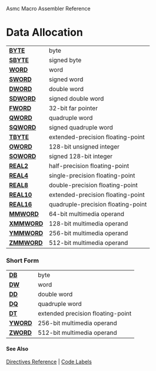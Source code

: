 Asmc Macro Assembler Reference

# Data Allocation

<table>
<tr><td><b><a href="byte.md">BYTE</a></b></td><td>byte</td></tr>
<tr><td><b><a href="sbyte.md">SBYTE</a></b></td><td>signed byte</td></tr>
<tr><td><b><a href="word.md">WORD</a></b></td><td>word</td></tr>
<tr><td><b><a href="sword.md">SWORD</a></b></td><td>signed word</td></tr>
<tr><td><b><a href="dword.md">DWORD</a></b></td><td>double word</td></tr>
<tr><td><b><a href="sdword.md">SDWORD</a></b></td><td>signed double word</td></tr>
<tr><td><b><a href="fword.md">FWORD</a></b></td><td>32-bit far pointer</td></tr>
<tr><td><b><a href="qword.md">QWORD</a></b></td><td>quadruple word</td></tr>
<tr><td><b><a href="sqword.md">SQWORD</a></b></td><td>signed quadruple word</td></tr>
<tr><td><b><a href="tbyte.md">TBYTE</a></b></td><td>extended-precision floating-point</td></tr>
<tr><td><b><a href="oword.md">OWORD</a></b></td><td>128-bit unsigned integer</td></tr>
<tr><td><b><a href="soword.md">SOWORD</a></b></td><td>signed 128-bit integer</td></tr>
<tr><td><b><a href="real2.md">REAL2</a></b></td><td>half-precision floating-point</td></tr>
<tr><td><b><a href="real4.md">REAL4</a></b></td><td>single-precision floating-point</td></tr>
<tr><td><b><a href="real8.md">REAL8</a></b></td><td>double-precision floating-point</td></tr>
<tr><td><b><a href="real10.md">REAL10</a></b></td><td>extended-precision floating-point</td></tr>
<tr><td><b><a href="real16.md">REAL16</a></b></td><td>quadruple-precision floating-point</td></tr>
<tr><td><b><a href="mmword.md">MMWORD</a></b></td><td>64-bit multimedia operand</td></tr>
<tr><td><b><a href="xmmword.md">XMMWORD</a></b></td><td>128-bit multimedia operand</td></tr>
<tr><td><b><a href="ymmword.md">YMMWORD</a></b></td><td>256-bit multimedia operand</td></tr>
<tr><td><b><a href="zmmword.md">ZMMWORD</a></b></td><td>512-bit multimedia operand</td></tr>
</table>

### Short Form

<table>
<tr><td><b><a href="db.md">DB</a></b></td><td>byte</td></tr>
<tr><td><b><a href="dw.md">DW</a></b></td><td>word</td></tr>
<tr><td><b><a href="dd.md">DD</a></b></td><td>double word</td></tr>
<tr><td><b><a href="dq.md">DQ</a></b></td><td>quadruple word</td></tr>
<tr><td><b><a href="dt.md">DT</a></b></td><td>extended precision floating-point</td></tr>
<tr><td><b><a href="ymmword.md">YWORD</a></b></td><td>256-bit multimedia operand</td></tr>
<tr><td><b><a href="zmmword.md">ZWORD</a></b></td><td>512-bit multimedia operand</td></tr>
</table>

#### See Also

[Directives Reference](readme.md) | [Code Labels](code-labels.md)
